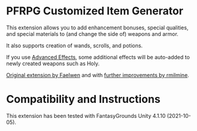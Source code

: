 # PFRPG Customized Item Generator
This extension allows you to add enhancement bonuses, special qualities, and special materials to (and change the side of) weapons and armor.

It also supports creation of wands, scrolls, and potions.

If you use [Advanced Effects](https://forge.fantasygrounds.com/shop/items/33/view), some additional effects will be auto-added to newly created weapons such as Holy.

[Original extension by Faelwen](https://www.fantasygrounds.com/forums/showthread.php?38761-CustomisedItemGenerator-Extension) and with [further improvements by rmilmine](https://www.fantasygrounds.com/forums/showthread.php?57818-Customized-Item-Generator-for-3-5E-and-Pathfinder).

# Compatibility and Instructions
This extension has been tested with FantasyGrounds Unity 4.1.10 (2021-10-05).

